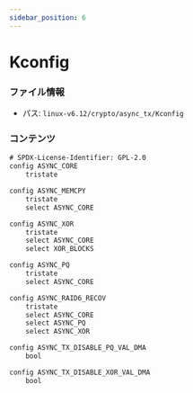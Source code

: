 ```yaml
---
sidebar_position: 6
---
```

# Kconfig

### ファイル情報

- パス: `linux-v6.12/crypto/async_tx/Kconfig`

### コンテンツ

```txt
# SPDX-License-Identifier: GPL-2.0
config ASYNC_CORE
	tristate

config ASYNC_MEMCPY
	tristate
	select ASYNC_CORE

config ASYNC_XOR
	tristate
	select ASYNC_CORE
	select XOR_BLOCKS

config ASYNC_PQ
	tristate
	select ASYNC_CORE

config ASYNC_RAID6_RECOV
	tristate
	select ASYNC_CORE
	select ASYNC_PQ
	select ASYNC_XOR

config ASYNC_TX_DISABLE_PQ_VAL_DMA
	bool

config ASYNC_TX_DISABLE_XOR_VAL_DMA
	bool

```

